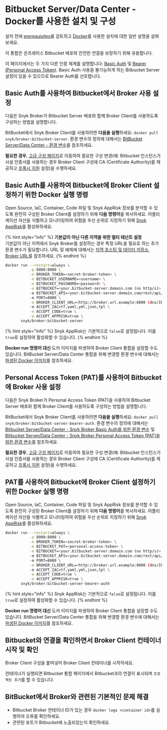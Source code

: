 # Bitbucket Server/Data Center - Docker를 사용한 설치 및 구성

설치 전에 [prerequisites](./)를 검토하고 [Docker](../install-and-configure-broker-using-docker.md)를 사용한 설치에 대한 일반 설명을 살펴보세요.

이 통합은 온프레미스 Bitbucket 배포와 안전한 연결을 보장하기 위해 유용합니다.

이 페이지에서는 두 가지 다른 인증 체계를 설명합니다: [Basic Auth](data-center.md#configure-broker-to-be-used-with-bitbucket-using-basic-auth) 및 [Bearer (Personal Access Token)](data-center.md#configure-broker-to-be-used-with-bitbucket-using-personal-access-token-pat). Basic Auth 사용을 불가능하게 하는 Bitbucket Server 설정이 있을 수 있으므로 Bearer Auth를 선호합니다.

## Basic Auth를 사용하여 Bitbucket에서 Broker 사용 설정

다음은 Snyk Broker가 Bitbucket Server 배포와 함께 Broker Client를 사용하도록 구성하는 방법을 설명합니다.

BitBucket에서 Snyk Broker Client를 사용하려면 **다음을 실행**하세요: `docker pull snyk/broker:bitbucket-server`. 환경 변수의 정의에 대해서는 [BitBucket Server/Data Center - 환경 변수](bitbucket-server-data-center-environment-variables-for-snyk-broker-basic-auth.md)를 참조하세요.

**필요한 경우**, [고급 구성 페이지](../advanced-configuration-for-snyk-broker-docker-installation/)로 이동하여 필요한 구성 변경(예: Bitbucket 인스턴스가 사설 인증서를 사용하는 경우 Broker Client 구성에 CA (Certificate Authority)를 제공하고 [프록시 지원](../advanced-configuration-for-snyk-broker-docker-installation/proxy-support-with-docker.md) 설정)을 수행하세요.

## Basic Auth를 사용하여 Bitbucket에 Broker Client 설정하기 위한 Docker 실행 명령

Open Source, IaC, Container, Code 파일 및 Snyk AppRisk 정보를 분석할 수 있도록 완전히 구성된 Broker Client를 설정하기 위해 **다음 명령어**를 복사하세요. 어플리케이션 자산을 식별하고 모니터링하여 위험을 우선 순위로 지정하기 위해 [Snyk AppRisk](../../../../scan-with-snyk/snyk-apprisk/)를 활성화하세요.

{% hint style="info" %}
**기본값이 아닌 다른 지역을 위한 멀티 테넌트 설정**\
기본값이 아닌 지역에서 Snyk Broker를 설정하는 경우 특정 URL을 필요로 하는 추가 환경 변수가 필요합니다. URL 및 예제에 대해서는 [지역 호스팅 및 데이터 저장소, Broker URL](https://docs.snyk.io/working-with-snyk/regional-hosting-and-data-residency#broker-urls)를 참조하세요.
{% endhint %}

```bash
docker run --restart=always \
           -p 8000:8000 \
           -e BROKER_TOKEN=<secret-broker-token> \
           -e BITBUCKET_USERNAME=<username> \
           -e BITBUCKET_PASSWORD=<password> \
           -e BITBUCKET=<your.bitbucket-server.domain.com (no http/s)> \
           -e BITBUCKET_API=<your.bitbucket-server.domain.com/rest/api/1.0 (no http/s)> \
           -e PORT=8000 \
           -e BROKER_CLIENT_URL=<http://broker.url.example:8000 (dns/IP:port)> \
           -e ACCEPT_IAC=tf,yaml,yml,json,tpl \
           -e ACCEPT_CODE=true \
           -e ACCEPT_APPRISK=true \
       snyk/broker:bitbucket-server
```

{% hint style="info" %}
Snyk AppRisk는 기본적으로 `false`로 설정됩니다. 이를 `true`로 설정하여 활성화할 수 있습니다.
{% endhint %}

**Docker run 명령어 대신** 도커 이미지를 파생하여 Broker Client 통합을 설정할 수도 있습니다. BitBucket Server/Data Center 통합을 위해 변경할 환경 변수에 대해서는 [파생된 Docker 이미지](../derived-docker-images-for-broker-client-integrations-and-container-registry-agent.md)를 참조하세요.

## Personal Access Token (PAT)를 사용하여 Bitbucket에 Broker 사용 설정

다음은 Snyk Broker가 Personal Access Token (PAT)을 사용하여 Bitbucket Server 배포와 함께 Broker Client를 사용하도록 구성하는 방법을 설명합니다.

BitBucket에서 Snyk Broker Client를 사용하려면 **다음을 실행**하세요: `docker pull snyk/broker:bitbucket-server-bearer-auth`. 환경 변수의 정의에 대해서는 [Bitbucket Server/Data Center - Snyk Broker Basic Auth를 위한 환경 변수](bitbucket-server-data-center-environment-variables-for-snyk-broker-basic-auth.md) 및 [Bitbucket Server/Data Center - Snyk Broker Personal Access Token (PAT)을 위한 환경 변수](bitbucket-server-data-center-environment-variables-for-snyk-broker-personal-access-token-pat.md)를 참조하세요.

**필요한 경우**, [고급 구성 페이지](../advanced-configuration-for-snyk-broker-docker-installation/)로 이동하여 필요한 구성 변경(예: Bitbucket 인스턴스가 사설 인증서를 사용하는 경우 Broker Client 구성에 CA (Certificate Authority)를 제공하고 [프록시 지원](../advanced-configuration-for-snyk-broker-docker-installation/proxy-support-with-docker.md) 설정)을 수행하세요.

## PAT를 사용하여 Bitbucket에 Broker Client 설정하기 위한 Docker 실행 명령

Open Source, IaC, Container, Code 파일 및 Snyk AppRisk 정보를 분석할 수 있도록 완전히 구성된 Broker Client를 설정하기 위해 **다음 명령어**를 복사하세요. 어플리케이션 자산을 식별하고 모니터링하여 위험을 우선 순위로 지정하기 위해 [Snyk AppRisk](../../../../scan-with-snyk/snyk-apprisk/)를 활성화하세요.

```bash
docker run --restart=always \
           -p 8000:8000 \
           -e BROKER_TOKEN=<secret-broker-token> \
           -e BITBUCKET_PAT=<personal-access-token> \
           -e BITBUCKET=<your.bitbucket-server.domain.com (no http/s)> \
           -e BITBUCKET_API=<your.bitbucket-server.domain.com/rest/api/1.0 (no http/s)> \
           -e PORT=8000 \
           -e BROKER_CLIENT_URL=<http://broker.url.example:8000 (dns/IP:port)> \
           -e ACCEPT_IAC=tf,yaml,yml,json,tpl \
           -e ACCEPT_CODE=true \
           -e ACCEPT_APPRISK=true \
       snyk/broker:bitbucket-server-bearer-auth
```

{% hint style="info" %}
Snyk AppRisk는 기본적으로 `false`로 설정됩니다. 이를 `true`로 설정하여 활성화할 수 있습니다.
{% endhint %}

**Docker run 명령어 대신** 도커 이미지를 파생하여 Broker Client 통합을 설정할 수도 있습니다. BitBucket Server/Data Center 통합을 위해 변경할 환경 변수에 대해서는 [파생된 Docker 이미지](../derived-docker-images-for-broker-client-integrations-and-container-registry-agent.md)를 참조하세요.

## Bitbucket와 연결을 확인하면서 Broker Client 컨테이너 시작 및 확인

Broker Client 구성을 붙여넣어 Broker Client 컨테이너를 시작하세요.

컨테이너가 실행되면 Bitbucket 통합 페이지에서 Bitbucket과의 연결이 표시되며 `프로젝트 추가`를 할 수 있습니다.

## BitBucket에서 Broker와 관련된 기본적인 문제 해결

* Bitbucket Broker 컨테이너 ID가 있는 경우 `docker logs <container id>`를 실행하여 오류를 확인하세요.
* 관련된 포트가 Bitbucket에 노출되었는지 확인하세요.
